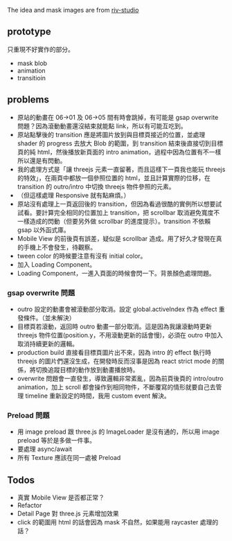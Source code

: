 The idea and mask images are from [riv-studio](https://www.riv-studio.com/projects)

## prototype

只重現不好實作的部分。

- mask blob
- animation
- transitioin

## problems

- 原站的動畫在 06->01 及 06->05 間有時會跳掉，有可能是 gsap overwrite 問題？因為滾動動畫還沒結束就能點 link，所以有可能互吃到。
- 原站點擊後的 transition 應是將圖片放到與目標頁接近的位置，並處理 shader 的 progress 去放大 Blob 的範圍，到 transition 結束後直接切到目標頁的純 html，然後播放新頁面的 intro animation，過程中因為位置有不一樣所以還是有閃動。
- 我的處理方式是「讓 threejs 元素一直留著，而且這樣下一頁我也能玩 threejs 的特效」，在兩頁中都放一個參照位置的 html，並且計算實際的位移，在 transition 的 outro/intro 中切換 threejs 物件參照的元素。
- （但這樣處理 Responsive 就有點麻煩。）
- 原站沒有處理上一頁返回後的 transition，但因為看過很酷的實例所以想要試試看。要計算完全相同的位置加上 transition，把 scrollbar 取消避免寬度不一樣造成的閃動（但要另外做 scrollbar 的進度提示）。transition 不依賴 gsap 以外函式庫。
- Mobile View 的前後頁有誤差，疑似是 scrollbar 造成。用了好久才發現在真的手機上不會發生，待觀察。
- tween color 的時候要注意有沒有 initial color。
- 加入 Loading Component。
- Loading Component，一進入頁面的時候會閃一下。背景顏色處理問題。

### gsap overwrite 問題

- outro 設定的動畫會被滾動部分取消。設定 global.activeIndex 作為 effect 重發條件。（並未解決）
- 目標頁若滾動，返回時 outro 動畫一部分取消。這是因為我讓滾動時更新 threejs 物件位置(position.y，不用滾動更新的話會慢)，必須在 outro 中加入取消持續更新的邏輯。
- production build 直接看目標頁圖片出不來，因為 intro 的 effect 執行時 threejs 的圖片們還沒生成，在開發時反而沒事是因為 react strict mode 的關係，將切換追蹤目標的動作放到動畫播放時。
- overwrite 問題會一直發生，導致邏輯非常紊亂，因為前頁後頁的 intro/outro animation，加上 scroll 都會操作到相同物件，不斷覆寫的情形就要自己去管理 timeline 重新設定的時間，我用 custom event 解決。

### Preload 問題

- 用 image preload 跟 three.js 的 ImageLoader 是沒有通的，所以用 image preload 等於是多做一件事。
- 要處理 async/await
- 所有 Texture 應該在同一處被 Preload

## Todos

- 真實 Mobile View 是否都正常？
- Refactor
- Detail Page 對 three.js 元素增加效果
- click 的範圍用 html 的話會因為 mask 不自然，如果能用 raycaster 處理的話？
